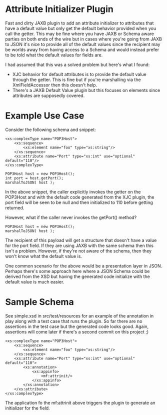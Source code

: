 # Attribute Initializer Plugin

Fast and dirty JAXB plugin to add an attribute initializer to attributes that
have a default value but only get the default behavior provided when you call
the getter. This may be fine where you have JAXB or Schema aware parties on
both ends of the wire but in cases where you're going from JAXB to JSON it's
nice to provide all of the default values since the recipient may be worlds
away from having access to a Schema and would instead prefer to be told what
the default values for fields are.

I had assumed that this was a solved problem but here's what I found:
- XJC behavior for default attributes is to provide the default value through
the getter. This is fine but if you're marshalling via the XmlFieldAccessor
then this doesn't help.
- There's a JAXB Default Value plugin but this focuses on elements since
attributes are supposedly covered.

# Example Use Case

Consider the following schema and snippet:

    <xs:complexType name="POP3Host">
        <xs:sequence>
            <xs:element name="foo" type="xs:string"/>
        </xs:sequence>
        <xs:attribute name="Port" type="xs:int" use="optional" default="110"/>
    </xs:complexType>

    POP3Host host = new POP3Host();
    int port = host.getPort();
    marshalToJSON( host );

In the above snippet, the caller explicitly invokes the getter on the POP3Host
and with the default code generated from the XJC plugin, the port field will be
seen to be null and then initialized to 110 before getting returned.

However, what if the caller never invokes the getPort() method?

    POP3Host host = new POP3Host();
    marshalToJSON( host );

The recipient of this payload will get a structure that doesn't have a value for
the port field. If they are using JAXB with the same schema then this isn't a
problem. However, if they're not aware of the schema, then they won't know what
the default value is.

One common scenario for the above would be a presentation layer in JSON. Perhaps
there's some approach here where a JSON Schema could be derived from the XSD but
having the generated code initialize with the default value is much easier.

# Sample Schema

See simple.xsd in src/test/resources for an example of the annotation in play
along with a test case that runs the plugin. So far there are no assertions in the
test case but the generated code looks good. Again, assertions will come later if
there's a second commit on this project ;)

    <xs:complexType name="POP3Host">
        <xs:sequence>
            <xs:element name="foo" type="xs:string"/>
        </xs:sequence>
        <xs:attribute name="Port" type="xs:int" use="optional" default="110">
            <xs:annotation>
                <xs:appinfo>
                    <mf:attrinit/>
                </xs:appinfo>
            </xs:annotation>
        </xs:attribute>
    </xs:complexType>

The application fo the mf:attrinit above triggers the plugin to generate an initializer
for the field.